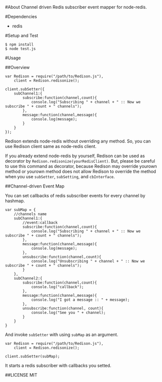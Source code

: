 #About
Channel driven Redis subscriber event mapper for node-redis.

#Dependencies

* redis

#Setup and Test

```sh:terminal
$ npm install
$ node test.js
```

#Usage

##Overview

```js:usage
var Redison = require("/path/to/Redison.js"),
    client = Redison.redisonize();

client.subSetter({
    subChannel1:{
        subscribe:function(channel,count){
            console.log("Subscribing " + channel + " :: Now we subscribe " + count + " channels");
        },
        message:function(channel,message){
            console.log(message);
        }
    }
});

```

Redison extends node-redis without overriding any method. So, you can use Redison client same as node-redis client.  
  
If you already extend node-redis by yourself, Redison can be used as decorator by ```Redison.redisonize(yourRedisClient)```.
But, please be careful to use this command as decorator, because Redison may override yourown method or yourown method does not allow Redison to override the method when you use ```subSetter```, ```subSetting```, and ```cbInterface```.

##Channel-driven Event Map

You can set callbacks of redis subscriber events for every channel by hashmap.

```js:map
var subMap = {
    //channels name
    subChannel1:{
        //event:callback
        subscribe:function(channel,count){
            console.log("Subscribing " + channel + " :: Now we subscribe " + count + " channels");
        },
        message:function(channel,message){
            console.log(message);
        },
        unsubscribe:function(channel,count){
            console.log("Unsubscribing " + channel + " :: Now we subscribe " + count + " channels");
        }
    },
    subChannel2:{
        subscribe:function(channel,count){
            console.log("callback");
        },
        message:function(channel,message){
            console.log("I got a message :: " + message);
        },
        unsubscribe:function(channel, count){
            console.log("See you " + channel);
        }
    }
}
```

And invoke ```subSetter``` with using ```subMap``` as an argument.

```js:invoke
var Redison = require("/path/to/Redison.js"),
    client = Redison.redisonize();
    
client.subSetter(subMap);
```

It starts a redis subscriber with callbacks you setted.

##LICENSE
MIT

